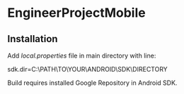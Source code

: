 EngineerProjectMobile
=====================

Installation
------------

Add *local.properties* file in main directory with line:

sdk.dir=C:\\PATH\TO\YOUR\ANDROID\SDK\DIRECTORY

Build requires installed Google Repository in Android SDK.
